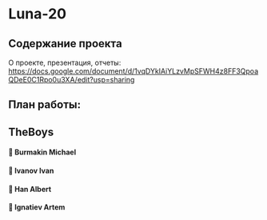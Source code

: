 # Luna-20
## Содержание проекта
О проекте, презентация, отчеты:
https://docs.google.com/document/d/1vqDYkIAiYLzvMpSFWH4z8FF3QpoaQDeE0C1Rpo0u3XA/edit?usp=sharing

## План работы:


## TheBoys
#### :money_mouth_face: Burmakin Michael
#### :money_mouth_face: Ivanov Ivan
#### :money_mouth_face: Han Albert
#### :money_mouth_face: Ignatiev Artem

